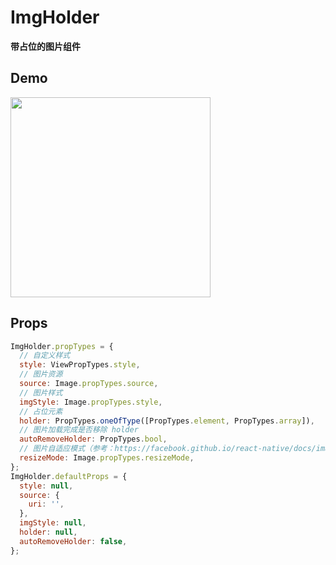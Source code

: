 # ImgHolder

**带占位的图片组件**

## Demo

<image src="http://wx4.sinaimg.cn/mw1024/4c8b519dgy1ffczm94y89g20nc12cjze.gif" width="320" />

## Props

```js
ImgHolder.propTypes = {
  // 自定义样式
  style: ViewPropTypes.style,
  // 图片资源
  source: Image.propTypes.source,
  // 图片样式
  imgStyle: Image.propTypes.style,
  // 占位元素
  holder: PropTypes.oneOfType([PropTypes.element, PropTypes.array]),
  // 图片加载完成是否移除 holder
  autoRemoveHolder: PropTypes.bool,
  // 图片自适应模式（参考：https://facebook.github.io/react-native/docs/image.html#resizemode）
  resizeMode: Image.propTypes.resizeMode,
};
ImgHolder.defaultProps = {
  style: null,
  source: {
    uri: '',
  },
  imgStyle: null,
  holder: null,
  autoRemoveHolder: false,
};
```
